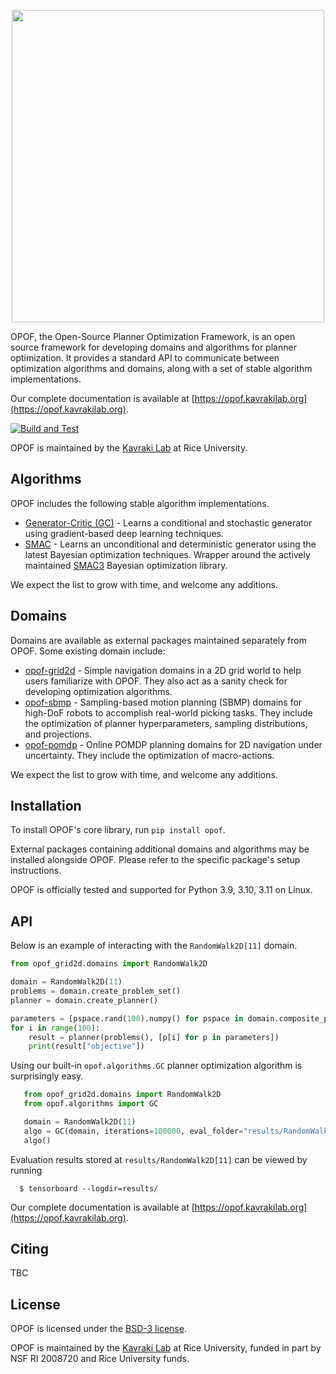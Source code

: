 <p align="center">
    <img src="https://github.com/opoframework/opof/blob/master/docs/_static/img/banner.svg?raw=true" width="500px"/>
</p>

OPOF, the Open-Source Planner Optimization Framework, is an open source framework for developing domains and algorithms for planner optimization. It provides a standard API to communicate between optimization algorithms and domains, along with a set of stable algorithm implementations. 

Our complete documentation is available at [https://opof.kavrakilab.org](https://opof.kavrakilab.org).

[![Build and Test](https://github.com/opoframework/opof/actions/workflows/build_and_test.yml/badge.svg)](https://github.com/opoframework/opof/actions/workflows/build_and_test.yml)

OPOF is maintained by the [Kavraki Lab](https://kavrakilab.org) at Rice University.

## Algorithms

OPOF includes the following stable algorithm implementations. 

* [Generator-Critic (GC)](https://opof.kavrakilab.org/algorithms/GC.html) - Learns a conditional and stochastic generator using gradient-based deep learning techniques.
* [SMAC](https://opof.kavrakilab.org/algorithms/SMAC.html) - Learns an unconditional and deterministic generator using the latest Bayesian optimization techniques. Wrapper around the actively maintained [SMAC3](https://github.com/automl/SMAC3) Bayesian optimization library. 

We expect the list to grow with time, and welcome any additions.

## Domains

Domains are available as external packages maintained separately from OPOF. Some existing domain include:

* [opof-grid2d](https://github.com/opoframework/opof-grid2d) - Simple navigation domains in a 2D grid world to help users familiarize with OPOF. They also act as a sanity check for developing optimization algorithms.
* [opof-sbmp](https://github.com/opoframework/opof-sbmp) - Sampling-based motion planning (SBMP) domains for high-DoF robots to accomplish real-world picking tasks. They include the optimization of planner hyperparameters, sampling distributions, and projections.
* [opof-pomdp](https://github.com/opoframework/opof-pomdp) - Online POMDP planning domains for 2D navigation under uncertainty. They include the optimization of macro-actions.

We expect the list to grow with time, and welcome any additions.

## Installation

To install OPOF's core library, run `pip install opof`.

External packages containing additional domains and algorithms may be installed alongside OPOF. Please refer to the specific package's setup instructions.

OPOF is officially tested and supported for Python 3.9, 3.10, 3.11 on Linux.

## API
Below is an example of interacting with the `RandomWalk2D[11]` domain. 

```python
from opof_grid2d.domains import RandomWalk2D

domain = RandomWalk2D(11)
problems = domain.create_problem_set()
planner = domain.create_planner()

parameters = [pspace.rand(100).numpy() for pspace in domain.composite_parameter_space()]
for i in range(100):
    result = planner(problems(), [p[i] for p in parameters])
    print(result["objective"])
```

Using our built-in `opof.algorithms.GC` planner optimization algorithm is surprisingly easy.

```python
   from opof_grid2d.domains import RandomWalk2D
   from opof.algorithms import GC

   domain = RandomWalk2D(11)
   algo = GC(domain, iterations=100000, eval_folder="results/RandomWalk2D[11]")
   algo()
```

Evaluation results stored at ``results/RandomWalk2D[11]`` can be viewed by running

```console
  $ tensorboard --logdir=results/
```

Our complete documentation is available at [https://opof.kavrakilab.org](https://opof.kavrakilab.org).

## Citing
TBC

## License

OPOF is licensed under the [BSD-3 license](https://github.com/opoframework/opof/blob/master/LICENSE.md).

OPOF is maintained by the [Kavraki Lab](https://www.kavrakilab.org/) at Rice University, funded in part by NSF RI 2008720 and Rice University funds.
